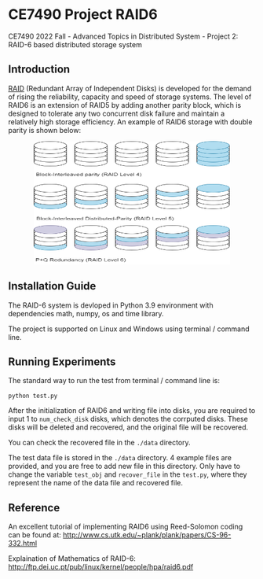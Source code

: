 # CE7490 Project RAID6

CE7490 2022 Fall - Advanced Topics in Distributed System - Project 2: RAID-6 based distributed storage system

## Introduction
[RAID](https://en.wikipedia.org/wiki/RAID) (Redundant Array of Independent Disks) is developed for the demand of rising the reliability, capacity and speed of storage systems. The level of RAID6 is an extension of RAID5 by adding another parity block, which is designed to tolerate any two concurrent disk failure and maintain a relatively high storage efficiency. An example of RAID6 storage with double parity is shown below:

<p align="center">
    <img src='report/RAID4-6.drawio.png' width="400" height="250">
</p>

## Installation Guide
The RAID-6 system is devloped in Python 3.9 environment with dependencies math, numpy, os and time library.

The project is supported on Linux and Windows using terminal / command line.


## Running Experiments

The standard way to run the test from terminal / command line is:

```
python test.py 
```

After the initialization of RAID6 and writing file into disks, you are required to input 1 to ```num_check_disk``` disks, which denotes the corrputed disks. These disks will be deleted and recovered, and the original file will be recovered. 

You can check the recovered file in the ```./data``` directory.

The test data file is stored in the ```./data``` directory. 4 example files are provided, and you are free to add new file in this directory. Only have to change the variable ```test_obj``` and ```recover_file``` in the ```test.py```, where they represent the name of the data file and recovered file.

## Reference
An excellent tutorial of implementing RAID6 using Reed-Solomon coding can be found at: http://www.cs.utk.edu/~plank/plank/papers/CS-96-332.html

Explaination of Mathematics of RAID-6: 
http://ftp.dei.uc.pt/pub/linux/kernel/people/hpa/raid6.pdf
